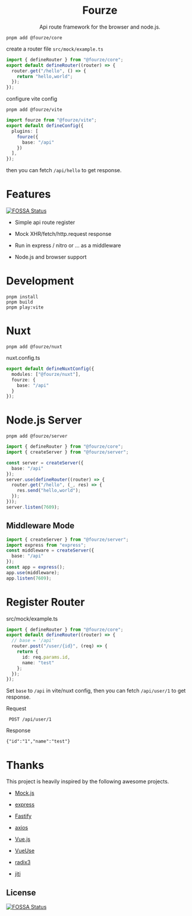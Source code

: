 <h1 align="center">Fourze</h1>
<p align="center"> Api route framework for the browser and node.js.</p>

`pnpm add @fourze/core`

create a router file `src/mock/example.ts`

```ts
import { defineRouter } from "@fourze/core";
export default defineRouter((router) => {
  router.get("/hello", () => {
    return "hello,world";
  });
});
```

configure vite config

`pnpm add @fourze/vite`

```ts
import fourze from "@fourze/vite";
export default defineConfig({
  plugins: [
    fourze({
      base: "/api"
    })
  ],
});
```

then you can fetch `/api/hello` to get response.

# Features
[![FOSSA Status](https://app.fossa.com/api/projects/git%2Bgithub.com%2Fchizukicn%2Ffourze.svg?type=shield)](https://app.fossa.com/projects/git%2Bgithub.com%2Fchizukicn%2Ffourze?ref=badge_shield)

-   Simple api route register

-   Mock XHR/fetch/http.request response

-   Run in express / nitro or ... as a middleware

-   Node.js and browser support

# Development
```shell
pnpm install
pnpm build
pnpm play:vite
```

# Nuxt

`pnpm add @fourze/nuxt`

nuxt.config.ts

```ts
export default defineNuxtConfig({
  modules: ["@fourze/nuxt"],
  fourze: {
    base: "/api"
  }
});
```

# Node.js Server

`pnpm add @fourze/server`

```ts
import { defineRouter } from "@fourze/core";
import { createServer } from "@fourze/server";

const server = createServer({
  base: "/api"
});
server.use(defineRouter((router) => {
  router.get("/hello", (_, res) => {
    res.send("hello,world");
  });
}));
server.listen(7609);
```

## Middleware Mode

```ts
import { createServer } from "@fourze/server";
import express from "express";
const middleware = createServer({
  base: "/api"
});
const app = express();
app.use(middleware);
app.listen(7609);
```

# Register Router

src/mock/example.ts

```ts
import { defineRouter } from "@fourze/core";
export default defineRouter((router) => {
  // base = '/api'
  router.post("/user/{id}", (req) => {
    return {
      id: req.params.id,
      name: "test"
    };
  });
});
```

Set `base` to `/api` in vite/nuxt config, then you can fetch `/api/user/1` to get response.

Request

` POST /api/user/1`

Response

`{"id":"1","name":"test"}`

# Thanks
This project is heavily inspired by the following awesome projects.

- [Mock.js](https://github.com/nuysoft/Mock.git)

- [express](https://github.com/expressjs/express.git)

- [Fastify](https://github.com/fastify/fastify.git)

- [axios](https://github.com/axios/axios.git)

- [Vue.js](https://github.com/vuejs/vue.git)

- [VueUse](https://github.com/vueuse/vueuse.git)

- [radix3](https://github.com/unjs/radix3.git)

- [jiti](https://github.com/unjs/jiti.git)

## License
[![FOSSA Status](https://app.fossa.com/api/projects/git%2Bgithub.com%2Fchizukicn%2Ffourze.svg?type=large)](https://app.fossa.com/projects/git%2Bgithub.com%2Fchizukicn%2Ffourze?ref=badge_large)
